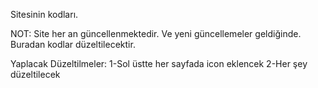 Sitesinin kodları.

NOT: Site her an güncellenmektedir. Ve yeni güncellemeler geldiğinde. Buradan kodlar düzeltilecektir.

Yaplacak Düzeltilmeler: 1-Sol üstte her sayfada icon eklencek 2-Her şey düzeltilecek
